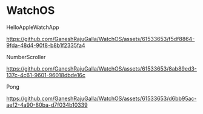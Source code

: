 # WatchOS

HelloAppleWatchApp

https://github.com/GaneshRajuGalla/WatchOS/assets/61533653/f5df8864-9fda-48d4-90f8-b8b1f2335fa4


NumberScroller



https://github.com/GaneshRajuGalla/WatchOS/assets/61533653/8ab89ed3-137c-4c61-9601-96018dbde16c




Pong




https://github.com/GaneshRajuGalla/WatchOS/assets/61533653/d6bb95ac-aef2-4a90-80ba-d7f034b10339

